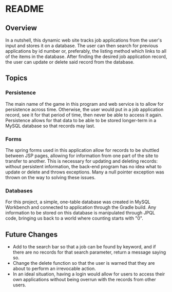 # README

## Overview

In a nutshell, this dynamic web site tracks job applications from the user's input and stores it on a database. The user can then search for previous applications by id number or, preferably, the listing method which links to all of the items in the database. After finding the desired job application record, the user can update or delete said record from the database.

## Topics

### Persistence
The main name of the game in this program and web service is to allow for persistence across time. Otherwise, the user would put in a job application record, see it for that period of time, then never be able to access it again. Persistence allows for that data to be able to be stored longer-term in a MySQL database so that records may last.

### Forms
The spring forms used in this application allow for records to be shuttled between JSP pages, allowing for information from one part of the site to transfer to another. This is necessary for updating and deleting records: without persistent information, the back-end program has no idea what to update or delete and throws exceptions. Many a null pointer exception was thrown on the way to solving these issues.

### Databases
For this project, a simple, one-table database was created in MySQL Workbench and connected to application through the Gradle build. Any information to be stored on this database is manipulated through JPQL code, bringing us back to a world where counting starts with "0".

## Future Changes

- Add to the search bar so that a job can be found by keyword, and if there are no records for that search parameter, return a message saying so.
- Change the delete function so that the user is warned that they are about to perform an irrevocable action.
- In an ideal situation, having a login would allow for users to access their own applications without being overrun with the records from other users.
